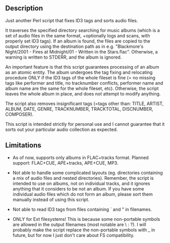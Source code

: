 Description
-----------
Just another Perl script that fixes ID3 tags and sorts audio files.

It traverses the specified directory searching for music albums (which is a set of audio files in the same format, +optionally logs and scans, with properly set ID3 tags).
If an album is found, the files are copied to the output directory using the destination path as in e.g. "Blackmore's Night/2001 - Fires at Midnight/01 - Written in the Stars.flac". Otherwise, a warning is written to STDERR, and the album is ignored.

An important feature is that this script guarantees processing of an album as an atomic entity.
The album undergoes the tag fixing and relocating procedure ONLY if the ID3 tags of the whole fileset is fine (= no missing tags like performer and title, no tracknumber conflicts, performer name and album name are the same for the whole fileset, etc). Otherwise, the script leaves the whole album in place, and does not attempt to modify anything.

The script also removes insignificant tags (=tags other than: TITLE, ARTIST, ALBUM, DATE, GENRE, TRACKNUMBER, TRACKTOTAL, DISCNUMBER, COMPOSER).

This script is intended strictly for personal use and I cannot guarantee that it sorts out your particular audio collection as expected.



Limitations
-------------------
- As of now, supports only albums in FLAC+tracks format.
Planned support: FLAC+CUE, APE+tracks, APE+CUE, MP3.

- Not able to handle some complicated layouts (eg. directories containing a mix of audio files and nested directories). Remember, the script is intended to use on albums, not on individual tracks, and it ignores anything that it considers to be not an album. If you have some individual audio files which do not form an album, please sort them manually instead of using this script.

- Not able to read ID3 tags from files containing ` and " in filenames.

- ONLY for Ext filesystems! This is because some non-portable symbols are allowed in the output filenames (most notable are \ : ?). I will probably make the script replace the non-portable symbols with _ in future, but for now I just don't care about FS compatibility.

